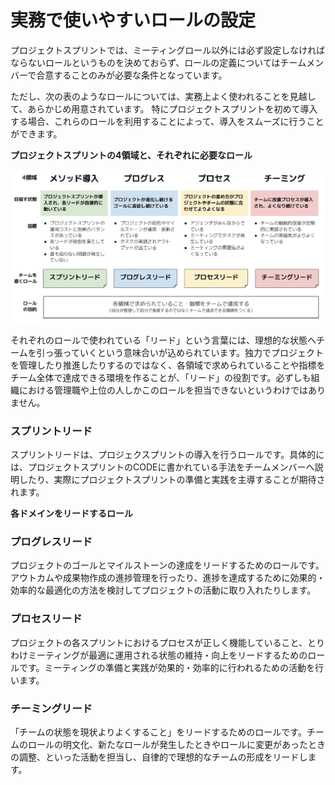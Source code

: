 # 実務で使いやすいロールの設定

プロジェクトスプリントでは、ミーティングロール以外には必ず設定しなければならないロールというものを決めておらず、ロールの定義についてはチームメンバーで合意することのみが必要な条件となっています。

ただし、次の表のようなロールについては、実務上よく使われることを見越して、あらかじめ用意されています。 特にプロジェクトスプリントを初めて導入する場合、これらのロールを利用することによって、導入をスムーズに行うことができます。

**プロジェクトスプリントの4領域と、それぞれに必要なロール**

![プロジェクトスプリントに必要なロール](../../.gitbook/assets/roles.png)

それぞれのロールで使われている「リード」という言葉には、理想的な状態へチームを引っ張っていくという意味合いが込められています。独力でプロジェクトを管理したり推進したりするのではなく、各領域で求められていることや指標をチーム全体で達成できる環境を作ることが、「リード」の役割です。必ずしも組織における管理職や上位の人しかこのロールを担当できないというわけではありません。

### **スプリントリード**

スプリントリードは、プロジェクスプリントの導入を行うロールです。具体的には、プロジェクトスプリントのCODEに書かれている手法をチームメンバーへ説明したり、実際にプロジェクトスプリントの準備と実践を主導することが期待されます。

**各ドメインをリードするロール**

### **プログレスリード**

プロジェクトのゴールとマイルストーンの達成をリードするためのロールです。アウトカムや成果物作成の進捗管理を行ったり、進捗を達成するために効果的・効率的な最適化の方法を検討してプロジェクトの活動に取り入れたりします。

### **プロセスリード**

プロジェクトの各スプリントにおけるプロセスが正しく機能していること、とりわけミーティングが最適に運用される状態の維持・向上をリードするためのロールです。ミーティングの準備と実践が効果的・効率的に行われるための活動を行います。

### **チーミングリード**

「チームの状態を現状よりよくすること」をリードするためのロールです。チームのロールの明文化、新たなロールが発生したときやロールに変更があったときの調整、といった活動を担当し、自律的で理想的なチームの形成をリードします。
